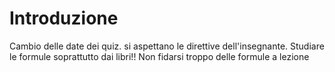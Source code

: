 # Introduzione
Cambio delle date dei quiz. si aspettano le direttive dell'insegnante.
Studiare le formule soprattutto dai libri!! Non fidarsi troppo delle formule a lezione


